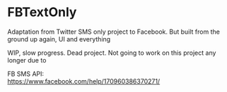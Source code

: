 # FBTextOnly
Adaptation from Twitter SMS only project to Facebook. But built from the ground up again, UI and everything

WIP, slow progress. Dead project. Not going to work on this project any longer due to

FB SMS API:
<br/>
https://www.facebook.com/help/170960386370271/
